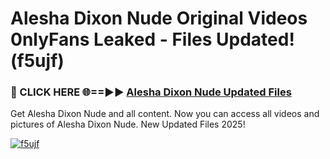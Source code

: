 # Alesha Dixon Nude Original Videos 0nlyFans Leaked - Files Updated! (f5ujf)

<h3>🔴 CLICK HERE 🌐==►► <a href="https://tinyurl.com/5h6xmrr3" rel="nofollow">Alesha Dixon Nude Updated Files</a></h3>

Get Alesha Dixon Nude and all content. Now you can access all videos and pictures of Alesha Dixon Nude. New Updated Files 2025!

[![f5ujf](https://i.imgur.com/KVD873Z.gif)](https://tinyurl.com/5h6xmrr3)

